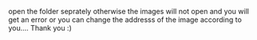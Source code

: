 open the folder seprately otherwise the images will not open and you will get an error
or you can change the addresss of the image according to you....
Thank you :)
